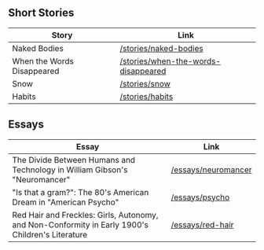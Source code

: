 ## Short Stories

| Story | Link |
|-|-|
| Naked Bodies | [/stories/naked-bodies](/stories/naked-bodies)
| When the Words Disappeared | [/stories/when-the-words-disappeared](/stories/when-the-words-disappeared)
| Snow | [/stories/snow](/stories/snow)
| Habits | [/stories/habits](/stories/habits)

## Essays
| Essay | Link |
|-|-|
| The Divide Between Humans and Technology in William Gibson's "Neuromancer" | [/essays/neuromancer](/essays/neuromancer)
| "Is that a gram?": The 80's American Dream in "American Psycho" | [/essays/psycho](/essays/psycho)
Red Hair and Freckles: Girls, Autonomy, and Non-Conformity in Early 1900's Children's Literature | [/essays/red-hair](/essays/red-hair)
